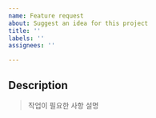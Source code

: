 ```yaml
---
name: Feature request
about: Suggest an idea for this project
title: ''
labels: ''
assignees: ''

---
```


## Description

> 작업이 필요한 사항 설명
